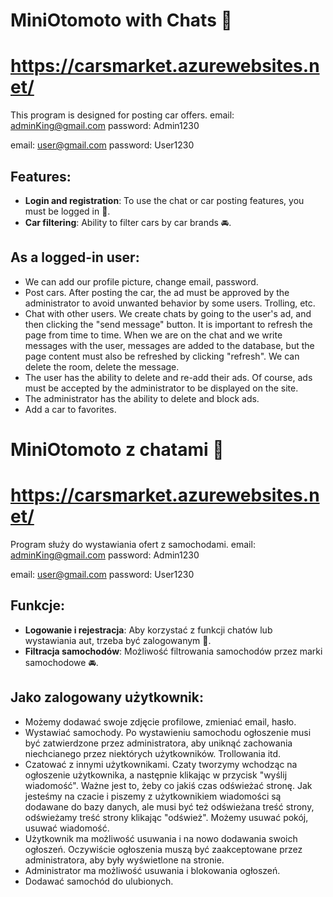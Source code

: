 # MiniOtomoto with Chats 🚗
# https://carsmarket.azurewebsites.net/

This program is designed for posting car offers.
email: adminKing@gmail.com
password: Admin1230

email: user@gmail.com
password: User1230


## Features:
- **Login and registration**: To use the chat or car posting features, you must be logged in 👤.
- **Car filtering**: Ability to filter cars by car brands 🚘.

## As a logged-in user:
- We can add our profile picture, change email, password.
- Post cars. After posting the car, the ad must be approved by the administrator to avoid unwanted behavior by some users. Trolling, etc.
- Chat with other users. We create chats by going to the user's ad, and then clicking the "send message" button. It is important to refresh the page from time to time. When we are on the chat and we write messages with the user, messages are added to the database, but the page content must also be refreshed by clicking "refresh". We can delete the room, delete the message.
- The user has the ability to delete and re-add their ads. Of course, ads must be accepted by the administrator to be displayed on the site.
- The administrator has the ability to delete and block ads.
- Add a car to favorites.




# MiniOtomoto z chatami 🚗
# https://carsmarket.azurewebsites.net/

Program służy do wystawiania ofert z samochodami. 
email: adminKing@gmail.com
password: Admin1230

email: user@gmail.com
password: User1230

## Funkcje:
- **Logowanie i rejestracja**: Aby korzystać z funkcji chatów lub wystawiania aut, trzeba być zalogowanym 👤.
- **Filtracja samochodów**: Możliwość filtrowania samochodów przez marki samochodowe 🚘.

## Jako zalogowany użytkownik:
- Możemy dodawać swoje zdjęcie profilowe, zmieniać email, hasło.
- Wystawiać samochody. Po wystawieniu samochodu ogłoszenie musi być zatwierdzone przez administratora, aby uniknąć zachowania niechcianego przez niektórych użytkowników. Trollowania itd.
- Czatować z innymi użytkownikami. Czaty tworzymy wchodząc na ogłoszenie użytkownika, a następnie klikając w przycisk "wyślij wiadomość". Ważne jest to, żeby co jakiś czas odświeżać stronę. Jak jesteśmy na czacie i piszemy z użytkownikiem wiadomości są dodawane do bazy danych, ale musi być też odświeżana treść strony, odświeżamy treść strony klikając "odśwież". Możemy usuwać pokój, usuwać wiadomość.
- Użytkownik ma możliwość usuwania i na nowo dodawania swoich ogłoszeń. Oczywiście ogłoszenia muszą być zaakceptowane przez administratora, aby były wyświetlone na stronie.
- Administrator ma możliwość usuwania i blokowania ogłoszeń.
- Dodawać samochód do ulubionych.
